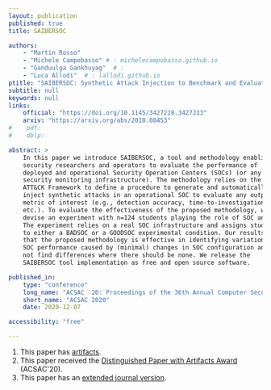 ```yaml
---
layout: publication
published: true
title: SAIBERSOC

authors:
    - "Martin Rosso"
    - "Michele Campobasso" # : michelecampobasso.github.io
    - "Ganduulga Gankhuyag"  # : 
    - "Luca Allodi"  # : lallodi.github.io
ptitle: "SAIBERSOC: Synthetic Attack Injection to Benchmark and Evaluate the Performance of Security Operation Centers"
subtitle: null
keywords: null
links:
    official: "https://doi.org/10.1145/3427228.3427233"
    arxiv: "https://arxiv.org/abs/2010.08453"
#    pdf:
#    dblp:

abstract: > 
    In this paper we introduce SAIBERSOC, a tool and methodology enabling
    security researchers and operators to evaluate the performance of
    deployed and operational Security Operation Centers (SOCs) (or any other
    security monitoring infrastructure). The methodology relies on the MITRE
    ATT&CK Framework to define a procedure to generate and automatically
    inject synthetic attacks in an operational SOC to evaluate any output
    metric of interest (e.g., detection accuracy, time-to-investigation,
    etc.). To evaluate the effectiveness of the proposed methodology, we
    devise an experiment with n=124 students playing the role of SOC analysts.
    The experiment relies on a real SOC infrastructure and assigns students
    to either a BADSOC or a GOODSOC experimental condition. Our results show
    that the proposed methodology is effective in identifying variations in
    SOC performance caused by (minimal) changes in SOC configuration and does
    not find differences where there should be none. We release the
    SAIBERSOC tool implementation as free and open source software.

published_in:
    type: "conference"
    long_name: "ACSAC '20: Proceedings of the 36th Annual Computer Security Applications Conference"
    short_name: "ACSAC 2020"
    date: 2020-12-07

accessibility: "free"

---
```


1. This paper has [artifacts](https://gitlab.tue.nl/saibersoc/acsac2020-artifacts).
2. This paper received the [Distinguished Paper with Artifacts Award](https://twitter.com/ACSAC_Conf/status/1336701231717347334) (ACSAC'20).
3. This paper has an [extended journal version](publications/saibersoc-journal).

